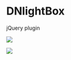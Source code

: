 # DNlightBox
jQuery plugin

![](https://devin-huang.github.io/img/pubilc/lightBox.jpg)

![](https://devin-huang.github.io/img/pubilc/lightBox-code.jpg)
